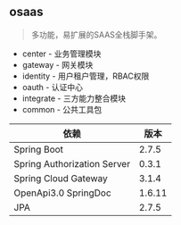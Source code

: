 
## osaas 

> 多功能，易扩展的SAAS全栈脚手架。   

* center -  业务管理模块  
* gateway - 网关模块  
* identity - 用户租户管理，RBAC权限  
* oauth - 认证中心
* integrate - 三方能力整合模块 
* common - 公共工具包  


| 依赖                   | 版本         |
| ---------------------- |------------|
| Spring Boot            | 2.7.5       |
| Spring Authorization Server | 0.3.1  |
| Spring Cloud Gateway        | 3.1.4  |
| OpenApi3.0 SpringDoc        | 1.6.11 |
| JPA                         | 2.7.5  |